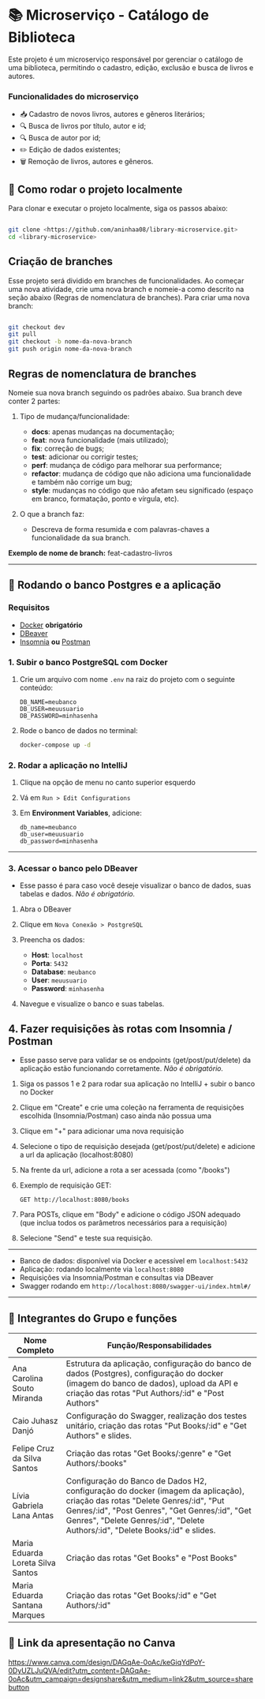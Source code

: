 # 📚 Microserviço - Catálogo de Biblioteca

Este projeto é um microserviço responsável por gerenciar o catálogo de uma biblioteca, permitindo o cadastro, edição, exclusão e busca de livros e autores.

### Funcionalidades do microserviço

  - 📥 Cadastro de novos livros, autores e gêneros literários;
  - 🔍 Busca de livros por título, autor e id;
  - 🔍 Busca de autor por id;
  - ✏️ Edição de dados existentes;
  - 🗑️ Remoção de livros, autores e gêneros.

## 🚀 Como rodar o projeto localmente

Para clonar e executar o projeto localmente, siga os passos abaixo:

```bash

git clone <https://github.com/aninhaa08/library-microservice.git>
cd <library-microservice>

```

## Criação de branches

Esse projeto será dividido em branches de funcionalidades. Ao começar uma nova atividade, crie uma nova branch e nomeie-a como descrito na seção abaixo (Regras de nomenclatura de branches).
Para criar uma nova branch:

```bash

git checkout dev
git pull
git checkout -b nome-da-nova-branch
git push origin nome-da-nova-branch

```

## Regras de nomenclatura de branches

Nomeie sua nova branch seguindo os padrões abaixo.
Sua branch deve conter 2 partes:

1. Tipo de mudança/funcionalidade:
   - **docs**: apenas mudanças na documentação;
   - **feat**: nova funcionalidade (mais utilizado);
   - **fix**: correção de bugs;
   - **test**: adicionar ou corrigir testes;
   - **perf**: mudança de código para melhorar sua performance;
   - **refactor**: mudança de código que não adiciona uma funcionalidade e também não corrige um bug;
   - **style**: mudanças no código que não afetam seu significado (espaço em branco, formatação, ponto e vírgula, etc).

2. O que a branch faz:
   - Descreva de forma resumida e com palavras-chaves a funcionalidade da sua branch.

**Exemplo de nome de branch:**
feat-cadastro-livros

---

## 📘 Rodando o banco Postgres e a aplicação

### Requisitos 

- [Docker](https://www.docker.com/) **obrigatório**
- [DBeaver](https://dbeaver.io/)
- [Insomnia](https://insomnia.rest/) **ou** [Postman](https://www.postman.com/) 


### 1. Subir o banco PostgreSQL com Docker

1. Crie um arquivo com nome `.env` na raiz do projeto com o seguinte conteúdo:

    ```env
    DB_NAME=meubanco
    DB_USER=meuusuario
    DB_PASSWORD=minhasenha
    ```

2. Rode o banco de dados no terminal:

    ```bash
    docker-compose up -d
    ```

### 2. Rodar a aplicação no IntelliJ

1. Clique na opção de menu no canto superior esquerdo
2. Vá em  `Run > Edit Configurations`
3. Em **Environment Variables**, adicione:

    ```
    db_name=meubanco
    db_user=meuusuario
    db_password=minhasenha
    ```

---

### 3. Acessar o banco pelo DBeaver
   - Esse passo é para caso você deseje visualizar o banco de dados, suas tabelas e dados. *Não é obrigatório.*

1. Abra o DBeaver
2. Clique em `Nova Conexão > PostgreSQL`
3. Preencha os dados:

    - **Host**: `localhost`
    - **Porta**: `5432`
    - **Database**: `meubanco`
    - **User**: `meuusuario`
    - **Password**: `minhasenha`

4. Navegue e visualize o banco e suas tabelas.


## 4. Fazer requisições às rotas com Insomnia / Postman
  - Esse passo serve para validar se os endpoints (get/post/put/delete) da aplicação estão funcionando corretamente. *Não é obrigatório.*

1. Siga os passos 1 e 2 para rodar sua aplicação no IntelliJ + subir o banco no Docker
2. Clique em "Create" e crie uma coleção na ferramenta de requisições escolhida (Insomnia/Postman) caso ainda não possua uma
3. Clique em "+" para adicionar uma nova requisição
4. Selecione o tipo de requisição desejada (get/post/put/delete) e adicione a url da aplicação (localhost:8080)
5. Na frente da url, adicione a rota a ser acessada (como "/books")
6. Exemplo de requisição GET:

    ```
    GET http://localhost:8080/books
    ```

7. Para POSTs, clique em "Body" e adicione o código JSON adequado (que inclua todos os parâmetros necessários para a requisição)
8. Selecione "Send" e teste sua requisição.

---

- Banco de dados: disponível via Docker e acessível em `localhost:5432`
- Aplicação: rodando localmente via `localhost:8080`
- Requisições via Insomnia/Postman e consultas via DBeaver
- Swagger rodando em `http://localhost:8080/swagger-ui/index.html#/`

---

## 👥 Integrantes do Grupo e funções

| Nome Completo                            | Função/Responsabilidades                                                                                                                                                                                                                                |
|------------------------------------------|---------------------------------------------------------------------------------------------------------------------------------------------------------------------------------------------------------------------------------------------------------|
| Ana Carolina Souto Miranda               | Estrutura da aplicação, configuração do banco de dados (Postgres), configuração do docker (imagem do banco de dados), upload da API e criação das rotas "Put Authors/:id" e "Post Authors"                                                              |
| Caio Juhasz Danjó                        | Configuração do Swagger, realização dos testes unitário, criação das rotas "Put Books/:id" e "Get Authors" e slides.                                                                                                                                      |
| Felipe Cruz da Silva Santos              | Criação das rotas "Get Books/:genre" e "Get Authors/:books"                                                                                                                                                                                             |
| Lívia Gabriela Lana Antas                | Configuração do Banco de Dados H2, configuração do docker (imagem da aplicação), criação das rotas "Delete Genres/:id", "Put Genres/:id", "Post Genres", "Get Genres/:id", "Get Genres", "Delete Genres/:id", "Delete Authors/:id", "Delete Books/:id" e slides. |
| Maria Eduarda Loreta Silva Santos        | Criação das rotas "Get Books" e "Post Books"                                                                                                                                                                                                            |
| Maria Eduarda Santana Marques            | Criação das rotas "Get Books/:id" e "Get Authors/:id"                                                                                                                                                                                                   |

## 👾 Link da apresentação no Canva

https://www.canva.com/design/DAGqAe-0oAc/keGiqYdPoY-0DyUZLJuQVA/edit?utm_content=DAGqAe-0oAc&utm_campaign=designshare&utm_medium=link2&utm_source=sharebutton

